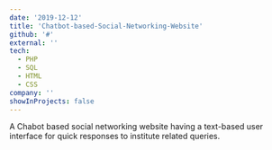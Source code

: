```yaml
---
date: '2019-12-12'
title: 'Chatbot-based-Social-Networking-Website'
github: '#'
external: ''
tech:
  - PHP
  - SQL
  - HTML
  - CSS
company: ''
showInProjects: false
---
```


A Chabot based social networking website having a text-based user interface for quick responses to institute related queries.
